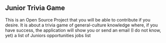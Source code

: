 ## Junior Trivia Game

This is an Open Source Project that you will be able to contribute if you desire. 
It is about a trivia game of general-culture knowledge where, if you have success, the application will show you or send an email (I do not know, yet) a list of Juniors opportunities jobs list
